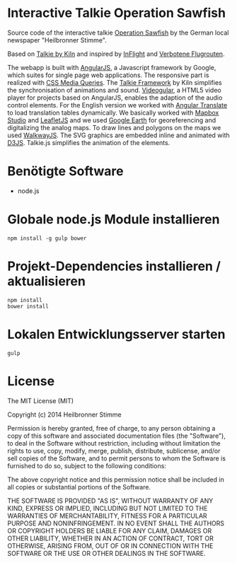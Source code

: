 # Interactive Talkie Operation Sawfish

Source code of the interactive talkie [Operation Sawfish](https://projekte.stimme.de/4dez/) by the German local newspaper "Heilbronner Stimme".


Based on [Talkie by Kiln](http://www.kiln.it/talkie/) and inspired by [InFlight](http://www.theguardian.com/world/ng-interactive/2014/aviation-100-years) and [Verbotene Flugrouten](http://interaktiv.morgenpost.de/abseits-der-flugrouten/).

The webapp is built with [AngularJS](https://angularjs.org), a Javascript framework by Google, which suites for single page web applications. The responsive part is realized with [CSS Media Queries](https://developer.mozilla.org/en-US/docs/Web/Guide/CSS/Media_queries).
The [Talkie Framework](http://www.kiln.it/talkie/) by Kiln simplifies the synchronisation of animations and sound. [Videogular](http://www.videogular.com), a HTML5 video player for projects based on AngularJS, enables the adaption of the audio control elements. For the English version we worked with [Angular Translate](http://angular-translate.github.io) to load translation tables dynamically.
We basically worked with [Mapbox Studio](https://www.mapbox.com/mapbox-studio/#darwin) and [LeafletJS](http://leafletjs.com) and we used [Google Earth](https://www.google.com/earth/) for georeferencing and digitalizing the analog maps. To draw lines and polygons on the maps we used [WalkwayJS](https://github.com/ConnorAtherton/walkway). The SVG graphics are embedded inline and animated with [D3JS](http://d3js.org). Talkie.js simplifies the animation of the elements. 


# Benötigte Software

- node.js

# Globale node.js Module installieren

    npm install -g gulp bower


# Projekt-Dependencies installieren / aktualisieren

    npm install
    bower install

# Lokalen Entwicklungsserver starten

    gulp

# License

The MIT License (MIT)

Copyright (c) 2014 Heilbronner Stimme

Permission is hereby granted, free of charge, to any person obtaining a copy of this software and associated documentation files (the "Software"), to deal in the Software without restriction, including without limitation the rights to use, copy, modify, merge, publish, distribute, sublicense, and/or sell copies of the Software, and to permit persons to whom the Software is furnished to do so, subject to the following conditions:

The above copyright notice and this permission notice shall be included in all copies or substantial portions of the Software.

THE SOFTWARE IS PROVIDED "AS IS", WITHOUT WARRANTY OF ANY KIND, EXPRESS OR IMPLIED, INCLUDING BUT NOT LIMITED TO THE WARRANTIES OF MERCHANTABILITY, FITNESS FOR A PARTICULAR PURPOSE AND NONINFRINGEMENT. IN NO EVENT SHALL THE AUTHORS OR COPYRIGHT HOLDERS BE LIABLE FOR ANY CLAIM, DAMAGES OR OTHER LIABILITY, WHETHER IN AN ACTION OF CONTRACT, TORT OR OTHERWISE, ARISING FROM, OUT OF OR IN CONNECTION WITH THE SOFTWARE OR THE USE OR OTHER DEALINGS IN THE SOFTWARE.
